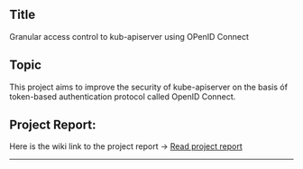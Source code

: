 ## Title

Granular access control to kub-apiserver using OPenID Connect 


## Topic

This project aims to improve the security of kube-apiserver on the basis óf token-based authentication protocol called OpenID Connect.

## Project Report:

Here is the wiki link to the project report → <a href="https://github.com/dikshita-git/Research-Project/wiki/Project-Report">Read project report</a>

--------------------------------------------------------

